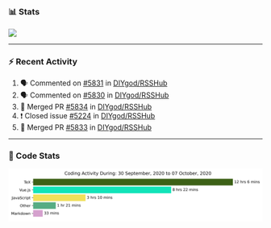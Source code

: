 ### :bar_chart: Stats

<a href="#">
  <img align="center" src="https://github-readme-stats.vercel.app/api?username=henryqw&count_private=true&show_icons=true" />
</a>
<!-- <a href="#">
  <img align="center" src="https://github-readme-stats-git-master.henryqw.vercel.app/api/top-langs/?username=HenryQW&layout=compact" />
</a> -->

---

### :zap: Recent Activity

<!--START_SECTION:activity-->

1. 🗣 Commented on [#5831](https://github.com/DIYgod/RSSHub/issues/5831) in [DIYgod/RSSHub](https://github.com/DIYgod/RSSHub)
2. 🗣 Commented on [#5830](https://github.com/DIYgod/RSSHub/issues/5830) in [DIYgod/RSSHub](https://github.com/DIYgod/RSSHub)
3. 🎉 Merged PR [#5834](https://github.com/DIYgod/RSSHub/pull/5834) in [DIYgod/RSSHub](https://github.com/DIYgod/RSSHub)
4. ❗️ Closed issue [#5224](https://github.com/DIYgod/RSSHub/issues/5224) in [DIYgod/RSSHub](https://github.com/DIYgod/RSSHub)
5. 🎉 Merged PR [#5833](https://github.com/DIYgod/RSSHub/pull/5833) in [DIYgod/RSSHub](https://github.com/DIYgod/RSSHub)
<!--END_SECTION:activity-->

---

### :calendar: Code Stats

![WakaTime](https://github.com/HenryQW/HenryQW/blob/master/images/stat.svg)
